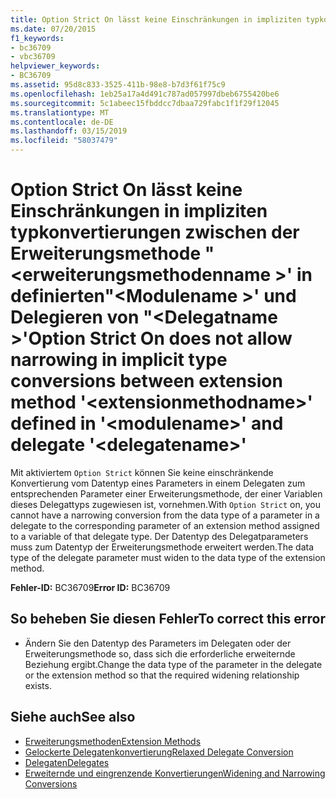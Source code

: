 ```yaml
---
title: Option Strict On lässt keine Einschränkungen in impliziten typkonvertierungen zwischen der Erweiterungsmethode "<extensionmethodname>"definiert "<modulename>"und delegieren"<delegatename>"
ms.date: 07/20/2015
f1_keywords:
- bc36709
- vbc36709
helpviewer_keywords:
- BC36709
ms.assetid: 95d8c833-3525-411b-98e8-b7d3f61f75c9
ms.openlocfilehash: 1eb25a17a4d491c787ad057997dbeb6755420be6
ms.sourcegitcommit: 5c1abeec15fbddcc7dbaa729fabc1f1f29f12045
ms.translationtype: MT
ms.contentlocale: de-DE
ms.lasthandoff: 03/15/2019
ms.locfileid: "58037479"
---
```

# <a name="option-strict-on-does-not-allow-narrowing-in-implicit-type-conversions-between-extension-method-extensionmethodname-defined-in-modulename-and-delegate-delegatename"></a><span data-ttu-id="461d3-102">Option Strict On lässt keine Einschränkungen in impliziten typkonvertierungen zwischen der Erweiterungsmethode "\<erweiterungsmethodenname >' in definierten"\<Modulename >' und Delegieren von "\<Delegatname >'</span><span class="sxs-lookup"><span data-stu-id="461d3-102">Option Strict On does not allow narrowing in implicit type conversions between extension method '\<extensionmethodname>' defined in '\<modulename>' and delegate '\<delegatename>'</span></span>
<span data-ttu-id="461d3-103">Mit aktiviertem `Option Strict` können Sie keine einschränkende Konvertierung vom Datentyp eines Parameters in einem Delegaten zum entsprechenden Parameter einer Erweiterungsmethode, der einer Variablen dieses Delegattyps zugewiesen ist, vornehmen.</span><span class="sxs-lookup"><span data-stu-id="461d3-103">With `Option Strict` on, you cannot have a narrowing conversion from the data type of a parameter in a delegate to the corresponding parameter of an extension method assigned to a variable of that delegate type.</span></span> <span data-ttu-id="461d3-104">Der Datentyp des Delegatparameters muss zum Datentyp der Erweiterungsmethode erweitert werden.</span><span class="sxs-lookup"><span data-stu-id="461d3-104">The data type of the delegate parameter must widen to the data type of the extension method.</span></span>  
  
 <span data-ttu-id="461d3-105">**Fehler-ID:** BC36709</span><span class="sxs-lookup"><span data-stu-id="461d3-105">**Error ID:** BC36709</span></span>  
  
## <a name="to-correct-this-error"></a><span data-ttu-id="461d3-106">So beheben Sie diesen Fehler</span><span class="sxs-lookup"><span data-stu-id="461d3-106">To correct this error</span></span>  
  
-   <span data-ttu-id="461d3-107">Ändern Sie den Datentyp des Parameters im Delegaten oder der Erweiterungsmethode so, dass sich die erforderliche erweiternde Beziehung ergibt.</span><span class="sxs-lookup"><span data-stu-id="461d3-107">Change the data type of the parameter in the delegate or the extension method so that the required widening relationship exists.</span></span>  
  
## <a name="see-also"></a><span data-ttu-id="461d3-108">Siehe auch</span><span class="sxs-lookup"><span data-stu-id="461d3-108">See also</span></span>

- [<span data-ttu-id="461d3-109">Erweiterungsmethoden</span><span class="sxs-lookup"><span data-stu-id="461d3-109">Extension Methods</span></span>](../../visual-basic/programming-guide/language-features/procedures/extension-methods.md)
- [<span data-ttu-id="461d3-110">Gelockerte Delegatenkonvertierung</span><span class="sxs-lookup"><span data-stu-id="461d3-110">Relaxed Delegate Conversion</span></span>](../../visual-basic/programming-guide/language-features/delegates/relaxed-delegate-conversion.md)
- [<span data-ttu-id="461d3-111">Delegaten</span><span class="sxs-lookup"><span data-stu-id="461d3-111">Delegates</span></span>](../../visual-basic/programming-guide/language-features/delegates/index.md)
- [<span data-ttu-id="461d3-112">Erweiternde und eingrenzende Konvertierungen</span><span class="sxs-lookup"><span data-stu-id="461d3-112">Widening and Narrowing Conversions</span></span>](../../visual-basic/programming-guide/language-features/data-types/widening-and-narrowing-conversions.md)
